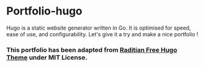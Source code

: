 # Portfolio-hugo
Hugo is a static website generator written in Go. It is optimised for speed, ease of use, and configurability. Let's give it a try and make a nice portfolio !

### This portfolio has been adapted from [Raditian Free Hugo Theme](https://github.com/radity/raditian-free-hugo-theme/blob/master/LICENSE) under MIT License.
